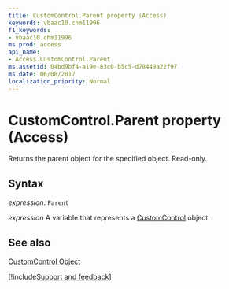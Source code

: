 ```yaml
---
title: CustomControl.Parent property (Access)
keywords: vbaac10.chm11996
f1_keywords:
- vbaac10.chm11996
ms.prod: access
api_name:
- Access.CustomControl.Parent
ms.assetid: 04bd9bf4-a19e-83c0-b5c5-d78449a22f97
ms.date: 06/08/2017
localization_priority: Normal
---
```



# CustomControl.Parent property (Access)

Returns the parent object for the specified object. Read-only.


## Syntax

_expression_. `Parent`

_expression_ A variable that represents a [CustomControl](Access.CustomControl.md) object.


## See also


[CustomControl Object](Access.CustomControl.md)

[!include[Support and feedback](~/includes/feedback-boilerplate.md)]